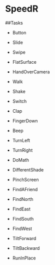 # SpeedR

##Tasks

* Button
* Slide
* Swipe
* FlatSurface
* HandOverCamera
* Walk
* Shake
* Switch
* Clap
* FingerDown
* Beep
* TurnLeft
* TurnRight


* DoMath
* DifferentShade
* PinchScreen
* FindAFriend
* FindNorth
* FindEast
* FindSouth
* FindWest


* TiltForward
* TiltBackward
* RunInPlace
